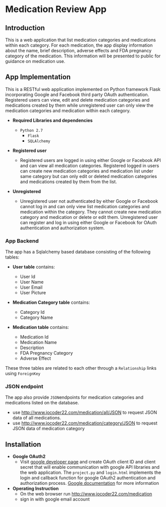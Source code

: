 # Medication Review App
## Introduction
This is a web application that list medication categories and medications within each category. For each medication, the app display information about the name, brief description, adverse effects and FDA pregnancy category of the medication. This information will be presented to public for guidance on medication use. 

## App Implementation
This is a RESTful web application implemented on Python framework Flask incorporating Google and Facebook third party OAuth authentication. Registered users can view, edit and delete medication categories and medications created by them while unregistered user can only view the medication categories and medication within each category.

* **Required Libraries and dependencies** 
  - `Python 2.7` 
    - `Flask`
    - `SQLAlchemy`

* **Registered user**
  - Registered users are logged in using either Google or Facebook API and can view all medication categories. Registered logged in users can create new medication categories and medication list under same category but can only edit or deleted medication categories and medications created by them from the list.
* **Unregistered**
  - Unregistered user not authenticated by either Google or Facebook cannot log in and can only view list medication categories and medication within the category. They cannot create new medication category and medication or delete or edit them. Unregistered user can register and log in using either Google or Facebook for OAuth authentication and authorization system.
### App Backend
The app has a Sqlalchemy based database consisting of the following tables:
* **User table** contains:
  - User Id
  - User Name
  - User Email
  - User Picture

* **Medication Category table** contains:
   - Category Id
   - Category Name
   
* **Medication table** contains:
  - Medication Id
  - Medication Name
  - Description
  - FDA Pregnancy Category
  - Adverse Effect
   
These three tables are related to each other through a `Relationship` links using `ForeignKey`
   
### JSON endpoint
The app also provide `JSON`endpoints for medication categories and medications listed on the database.
 - use http://www.jocoder22.com/medication/all/JSON  to request JSON data of all medications.
 - use http://www.jocoder22.com/medication/category/JSON to request JSON data of medication category

## Installation
* **Google OAuth2** 
   - Visit [google developer page](https://console.developers.google.com/apis) and create OAuth client ID and client secret that will enable communication with google API libraries and the web application. The `project.py` and `login.html` implements the login and callback function for google OAuth2 authentication and authorization process. [Google documentation](https://developers.google.com/identity/protocols/OAuth2) for more information
 * **Operating Instruction**
    - On the web browser run http://www.jocoder22.com/medication 
    - sign in with google email account

